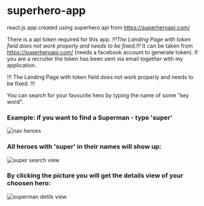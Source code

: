 # superhero-app
react.js app created using superhero api from https://superheroapi.com/

There is a api token required for this app. *!!!The Landing Page with token field does not work properly and needs to be fixed.!!!* It can be taken from https://superheroapi.com/ (needs a facebook account to generate token). 
If you are a recruiter the token has been sent via email together with my application.

!!! The Landing Page with token field does not work properly and needs to be fixed. !!!

You can search for your favourite hero by typing the name of some "key word". 
### Example: if you want to find a Superman - type 'super' 
![nav heroes](https://user-images.githubusercontent.com/62522817/88208475-2d206c80-cc49-11ea-9a6e-b92ccaa41011.jpg)

### All heroes with 'super' in their names will show up:

![super search view](https://user-images.githubusercontent.com/62522817/88209535-c1d79a00-cc4a-11ea-8ce0-cd1bf14430fa.jpg)

### By clicking the picture you will get the details view of your choosen hero: 

![superman detils view](https://user-images.githubusercontent.com/62522817/88209575-cd2ac580-cc4a-11ea-9c03-ff34e45d9489.jpg)